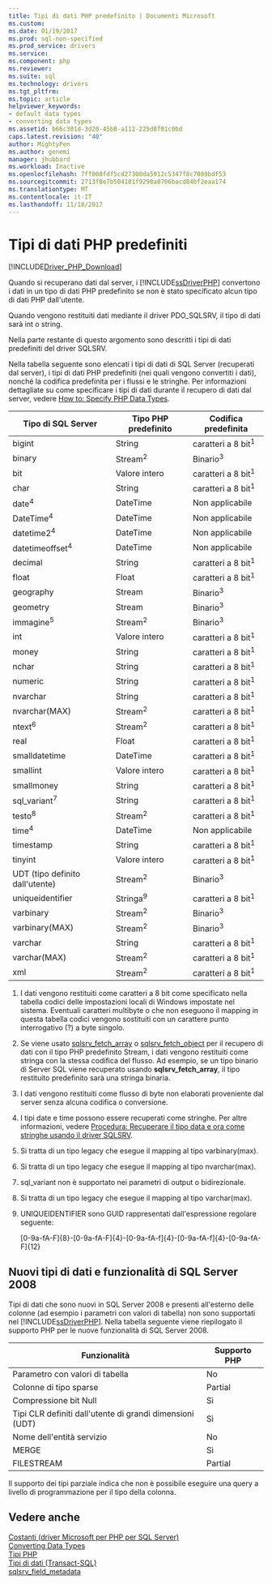 ```yaml
---
title: Tipi di dati PHP predefinito | Documenti Microsoft
ms.custom: 
ms.date: 01/19/2017
ms.prod: sql-non-specified
ms.prod_service: drivers
ms.service: 
ms.component: php
ms.reviewer: 
ms.suite: sql
ms.technology: drivers
ms.tgt_pltfrm: 
ms.topic: article
helpviewer_keywords:
- default data types
- converting data types
ms.assetid: b66c301d-3d20-45b8-a112-225d8f01c0bd
caps.latest.revision: "40"
author: MightyPen
ms.author: genemi
manager: jhubbard
ms.workload: Inactive
ms.openlocfilehash: 7ff008fdf5cd27300da5912c5347f8c7089bdf53
ms.sourcegitcommit: 2713f8e7b504101f9298a0706bacd84bf2eaa174
ms.translationtype: MT
ms.contentlocale: it-IT
ms.lasthandoff: 11/18/2017
---
```

# <a name="default-php-data-types"></a>Tipi di dati PHP predefiniti
[!INCLUDE[Driver_PHP_Download](../../includes/driver_php_download.md)]

Quando si recuperano dati dal server, i [!INCLUDE[ssDriverPHP](../../includes/ssdriverphp_md.md)] convertono i dati in un tipo di dati PHP predefinito se non è stato specificato alcun tipo di dati PHP dall'utente.  
  
Quando vengono restituiti dati mediante il driver PDO_SQLSRV, il tipo di dati sarà int o string.  
  
Nella parte restante di questo argomento sono descritti i tipi di dati predefiniti del driver SQLSRV.  
  
Nella tabella seguente sono elencati i tipi di dati di SQL Server (recuperati dal server), i tipi di dati PHP predefiniti (nei quali vengono convertiti i dati), nonché la codifica predefinita per i flussi e le stringhe. Per informazioni dettagliate su come specificare i tipi di dati durante il recupero di dati dal server, vedere [How to: Specify PHP Data Types](../../connect/php/how-to-specify-php-data-types.md).  
  
|Tipo di SQL Server|Tipo PHP predefinito|Codifica predefinita|  
|-------------------|--------------------|--------------------|  
|bigint|String|caratteri a 8 bit<sup>1</sup>|  
|binary|Stream<sup>2</sup>|Binario<sup>3</sup>|  
|bit|Valore intero|caratteri a 8 bit<sup>1</sup>|  
|char|String|caratteri a 8 bit<sup>1</sup>|  
|date<sup>4</sup>|DateTime|Non applicabile|  
|DateTime<sup>4</sup>|DateTime|Non applicabile|  
|datetime2<sup>4</sup>|DateTime|Non applicabile|  
|datetimeoffset<sup>4</sup>|DateTime|Non applicabile|  
|decimal|String|caratteri a 8 bit<sup>1</sup>|  
|float|Float|caratteri a 8 bit<sup>1</sup>|  
|geography|Stream|Binario<sup>3</sup>|  
|geometry|Stream|Binario<sup>3</sup>|  
|immagine<sup>5</sup>|Stream<sup>2</sup>|Binario<sup>3</sup>|  
|int|Valore intero|caratteri a 8 bit<sup>1</sup>|  
|money|String|caratteri a 8 bit<sup>1</sup>|  
|nchar|String|caratteri a 8 bit<sup>1</sup>|  
|numeric|String|caratteri a 8 bit<sup>1</sup>|  
|nvarchar|String|caratteri a 8 bit<sup>1</sup>|  
|nvarchar(MAX)|Stream<sup>2</sup>|caratteri a 8 bit<sup>1</sup>|  
|ntext<sup>6</sup>|Stream<sup>2</sup>|caratteri a 8 bit<sup>1</sup>|  
|real|Float|caratteri a 8 bit<sup>1</sup>|  
|smalldatetime|DateTime|caratteri a 8 bit<sup>1</sup>|  
|smallint|Valore intero|caratteri a 8 bit<sup>1</sup>|  
|smallmoney|String|caratteri a 8 bit<sup>1</sup>|  
|sql_variant<sup>7</sup>|String|caratteri a 8 bit<sup>1</sup>|  
|testo<sup>8</sup>|Stream<sup>2</sup>|caratteri a 8 bit<sup>1</sup>|  
|time<sup>4</sup>|DateTime|Non applicabile|  
|timestamp|String|caratteri a 8 bit<sup>1</sup>|  
|tinyint|Valore intero|caratteri a 8 bit<sup>1</sup>|  
|UDT (tipo definito dall'utente)|Stream<sup>2</sup>|Binario<sup>3</sup>|  
|uniqueidentifier|Stringa<sup>9</sup>|caratteri a 8 bit<sup>1</sup>|  
|varbinary|Stream<sup>2</sup>|Binario<sup>3</sup>|  
|varbinary(MAX)|Stream<sup>2</sup>|Binario<sup>3</sup>|  
|varchar|String|caratteri a 8 bit<sup>1</sup>|  
|varchar(MAX)|Stream<sup>2</sup>|caratteri a 8 bit<sup>1</sup>|
|xml|Stream<sup>2</sup>|caratteri a 8 bit<sup>1</sup>|  
  

1.  I dati vengono restituiti come caratteri a 8 bit come specificato nella tabella codici delle impostazioni locali di Windows impostate nel sistema. Eventuali caratteri multibyte o che non eseguono il mapping in questa tabella codici vengono sostituiti con un carattere punto interrogativo (?) a byte singolo.  
  
2.  Se viene usato [sqlsrv_fetch_array](../../connect/php/sqlsrv-fetch-array.md) o [sqlsrv_fetch_object](../../connect/php/sqlsrv-fetch-object.md) per il recupero di dati con il tipo PHP predefinito Stream, i dati vengono restituiti come stringa con la stessa codifica del flusso. Ad esempio, se un tipo binario di Server SQL viene recuperato usando **sqlsrv_fetch_array**, il tipo restituito predefinito sarà una stringa binaria.  
  
3.  I dati vengono restituiti come flusso di byte non elaborati proveniente dal server senza alcuna codifica o conversione.  

4.  I tipi date e time possono essere recuperati come stringhe. Per altre informazioni, vedere [Procedura: Recuperare il tipo data e ora come stringhe usando il driver SQLSRV](../../connect/php/how-to-retrieve-date-and-time-type-as-strings-using-the-sqlsrv-driver.md).  

5.  Si tratta di un tipo legacy che esegue il mapping al tipo varbinary(max).

6. Si tratta di un tipo legacy che esegue il mapping al tipo nvarchar(max).

7.  sql_variant non è supportato nei parametri di output o bidirezionale.

8.  Si tratta di un tipo legacy che esegue il mapping al tipo varchar(max).  
  
9.  UNIQUEIDENTIFIER sono GUID rappresentati dall'espressione regolare seguente:  
  
    [0-9a-fA-F]{8}-[0-9a-fA-F]{4}-[0-9a-fA-f]{4}-[0-9a-fA-f]{4}-[0-9a-fA-F]{12}  
 
 
## <a name="other-new-sql-server-2008-data-types-and-features"></a>Nuovi tipi di dati e funzionalità di SQL Server 2008  
Tipi di dati che sono nuovi in SQL Server 2008 e presenti all'esterno delle colonne (ad esempio i parametri con valori di tabella) non sono supportati nel [!INCLUDE[ssDriverPHP](../../includes/ssdriverphp_md.md)]. Nella tabella seguente viene riepilogato il supporto PHP per le nuove funzionalità di SQL Server 2008.  
  
|Funzionalità|Supporto PHP|  
|-----------|---------------|  
|Parametro con valori di tabella|No|  
|Colonne di tipo sparse|Partial|  
|Compressione bit Null|Sì|  
|Tipi CLR definiti dall'utente di grandi dimensioni (UDT)|Sì|  
|Nome dell'entità servizio|No|  
|MERGE|Sì|  
|FILESTREAM|Partial|  
  
Il supporto dei tipi parziale indica che non è possibile eseguire una query a livello di programmazione per il tipo della colonna.  
  
## <a name="see-also"></a>Vedere anche  
[Costanti &#40;driver Microsoft per PHP per SQL Server&#41;](../../connect/php/constants-microsoft-drivers-for-php-for-sql-server.md)  
[Converting Data Types](../../connect/php/converting-data-types.md)  
[Tipi PHP](http://go.microsoft.com/fwlink/?LinkId=109071)  
[Tipi di dati (Transact-SQL)](http://go.microsoft.com/fwlink/?LinkId=109068)  
[sqlsrv_field_metadata](../../connect/php/sqlsrv-field-metadata.md)  
  
